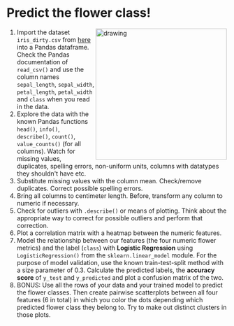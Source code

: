 # Predict the flower class!

<img src="iris.jpg" alt="drawing" align="right" width="300px;"/>

1. Import the dataset `iris_dirty.csv` from [here](https://github.com/student-IH-labs-and-stuff/BER-DAFT-MAR21/blob/main/Labs/iris_dirty.csv) into a Pandas dataframe. Check the Pandas documentation of `read_csv()` and use the column names `sepal_length`, `sepal_width`, `petal_length`, `petal_width` and `class` when you read in the data.
2. Explore the data with the known Pandas functions `head()`, `info()`, `describe()`, `count()`, `value_counts()` (for all columns). Watch for missing values, duplicates, spelling errors, non-uniform units, columns with datatypes they shouldn't have etc.
3. Substitute missing values with the column mean. Check/remove duplicates. Correct possible spelling errors.
4. Bring all columns to centimeter length. Before, transform any column to numeric if necessary.
5. Check for outliers with `.describe()` or means of plotting. Think about the appropriate way to correct for possible outliers and perform that correction.
6. Plot a correlation matrix with a heatmap between the numeric features.
7. Model the relationship between our features (the four numeric flower metrics) and the label (`class`) with **Logistic Regression** using `LogisticRegression()` from the `sklearn.linear_model` module. For the purpose of model validation, use the known train-test-split method with a size parameter of 0.3. Calculate the predicted labels, the **accuracy score** of `y_test` and `y_predicted` and plot a confusion matrix of the two.
8. BONUS: Use all the rows of your data and your trained model to predict the flower classes. Then create pairwise scatterplots between all four features (6 in total) in which you color the dots depending which predicted flower class they belong to. Try to make out distinct clusters in those plots.